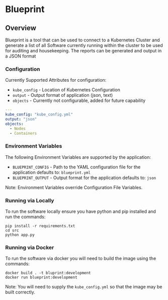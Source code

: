 # Blueprint

## Overview
Blueprint is a tool that can be used to connect to a Kubernetes Cluster and generate a list of all Software currently running within the cluster to be used for auditing and housekeeping. The reports can be generated and output in a JSON format

### Configuration
Currently Supported Attributes for configuration:
- `kube_config` - Location of Kubernetes Configuration
- `output` - Output format of application (json, text)
- `objects` - Currently not configurable, added for future capability 

```YAML
---
kube_config: "kube_config.yml"
output: "json"
objects:
  - Nodes
  - Containers

```
### Environment Variables

The following Environment Variables are supported by the application:

- `BLUEPRINT_CONFIG` - Path to the YAML configuration file for the application defaults to: `blueprint.yml`
- `BLUEPRINT_OUTPUT` - Output format for the application defaults to: `json`

Note: Environment Variables override Configuration File Variables.


### Running via Locally

To run the software locally ensure you have python and pip installed and run the commands:
```shell
pip install -r requirements.txt
cd src
python app.py 
```

### Running via Docker
To run the software via docker you will need to build the image using the commands:
```shell
docker build . -t bluprint:development
docker run blueprint:development
```
Note: You will need to supply the `kube_config.yml` so that the image may be built correctly.